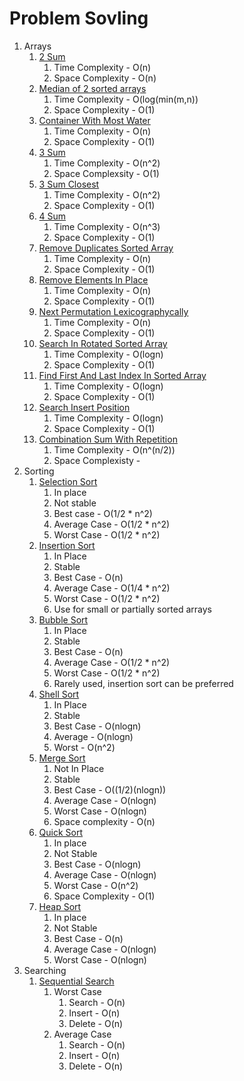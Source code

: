 # Problem Sovling

1. Arrays
    1. [2 Sum](src/main/java/dev/pushparaj/arrays/TwoSum.java)
        1. Time Complexity - O(n)
        1. Space Complexity - O(n)
    1. [Median of 2 sorted arrays](src/main/java/dev/pushparaj/arrays/MedianOfArray.java)
        1. Time Complexity - O(log(min(m,n))
        1. Space Complexity - O(1)
    1. [Container With Most Water](src/main/java/dev/pushparaj/arrays/ContainerWithMostWater.java)
        1. Time Complexity - O(n)
        1. Space Complexity - O(1)
    1. [3 Sum](src/main/java/dev/pushparaj/arrays/ThreeSum.java)
        1. Time Complexity - O(n^2)
        1. Space Complexsity - O(1)
    1. [3 Sum Closest](src/main/java/dev/pushparaj/arrays/ThreeSumClosest.java)
        1. Time Complexity - O(n^2)
        1. Space Complexity - O(1)
    1. [4 Sum](src/main/java/dev/pushparaj/arrays/FourSum.java)
        1. Time Complexity - O(n^3)
        1. Space Complexity - O(1)
    1. [Remove Duplicates Sorted Array](src/main/java/dev/pushparaj/arrays/RemoveDuplicatesSortedArray.java)
        1. Time Complexity - O(n)
        1. Space Complexity - O(1)
    1. [Remove Elements In Place](src/main/java/dev/pushparaj/arrays/RemoveElementInPlaceTest.java)
        1. Time Complexity - O(n)
        1. Space Complexity - O(1)
    1. [Next Permutation Lexicographycally](src/main/java/dev/pushparaj/arrays/NextPermutationTest.java)
        1. Time Complexity - O(n)
        1. Space Complexity - O(1)
    1. [Search In Rotated Sorted Array](src/main/java/dev/pushparaj/arrays/SearchInRotatedSortedArray)
        1. Time Complexity - O(logn)
        1. Space Complexity - O(1)
    1. [Find First And Last Index In Sorted Array](src/main/java/dev/pushparaj/arrays/FirstAndLastPositionInSortedArray.java)
        1. Time Complexity - O(logn)
        1. Space Complexity - O(1)
    1. [Search Insert Position](src/main/java/dev/pushparaj/arrays/SearchInsertPosition.java)
        1. Time Complexity - O(logn)
        1. Space Complexity - O(1)
    1. [Combination Sum With Repetition](src/main/java/dev/pushparaj/arrays/CombinationSumWithRepetition.java)
        1. Time Complexity - O(n^(n/2))
        1. Space Complexisty -
1. Sorting
    1. [Selection Sort](src/main/java/dev/pushparaj/sorting/SelectionSort.java)
        1. In place
        1. Not stable
        1. Best case - O(1/2 * n^2)
        1. Average Case - O(1/2 * n^2)
        1. Worst Case - O(1/2 * n^2)
    1. [Insertion Sort](src/main/java/dev/pushparaj/sorting/InsertionSort.java)
        1. In Place
        1. Stable
        1. Best Case - O(n)
        1. Average Case - O(1/4 * n^2)
        1. Worst Case - O(1/2 * n^2)
        1. Use for small or partially sorted arrays
    1. [Bubble Sort](src/main/java/dev/pushparaj/sorting/BubbleSort.java)
        1. In Place
        1. Stable
        1. Best Case - O(n)
        1. Average Case - O(1/2 * n^2)
        1. Worst Case - O(1/2 * n^2)
        1. Rarely used, insertion sort can be preferred
    1. [Shell Sort](src/main/java/dev/pushparaj/sorting/ShellSort.java)
        1. In Place
        1. Stable
        1. Best Case - O(nlogn)
        1. Average - O(nlogn)
        1. Worst - O(n^2)
    1. [Merge Sort](src/main/java/dev/pushparaj/sorting/MergeSort.java)
        1. Not In Place
        1. Stable
        1. Best Case - O((1/2)(nlogn))
        1. Average Case - O(nlogn)
        1. Worst Case - O(nlogn)
        1. Space complexity - O(n)
    1. [Quick Sort](src/main/java/dev/pushparaj/sorting/QuickSort.java)
        1. In place
        1. Not Stable
        1. Best Case - O(nlogn)
        1. Average Case - O(nlogn)
        1. Worst Case - O(n^2)
        1. Space Complexity - O(1)
    1. [Heap Sort](src/main/java/dev/pushparaj/sorting/HeapSort.java)
        1. In place
        1. Not Stable
        1. Best Case - O(n)
        1. Average Case - O(nlogn)
        1. Worst Case - O(nlogn)
1. Searching
    1. [Sequential Search](src/main/java/dev/pushparaj/searching/SequentialSearch.java)
        1. Worst Case
            1. Search - O(n)
            1. Insert - O(n)
            1. Delete - O(n)
        1. Average Case
            1. Search - O(n)
            1. Insert - O(n)
            1. Delete - O(n)

